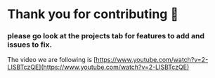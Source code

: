 # Thank you for contributing 🥰

  ### please go look at the projects tab for features to add and issues to fix.
 
  The video we are following is [https://www.youtube.com/watch?v=2-LISBTczQE](https://www.youtube.com/watch?v=2-LISBTczQE)
